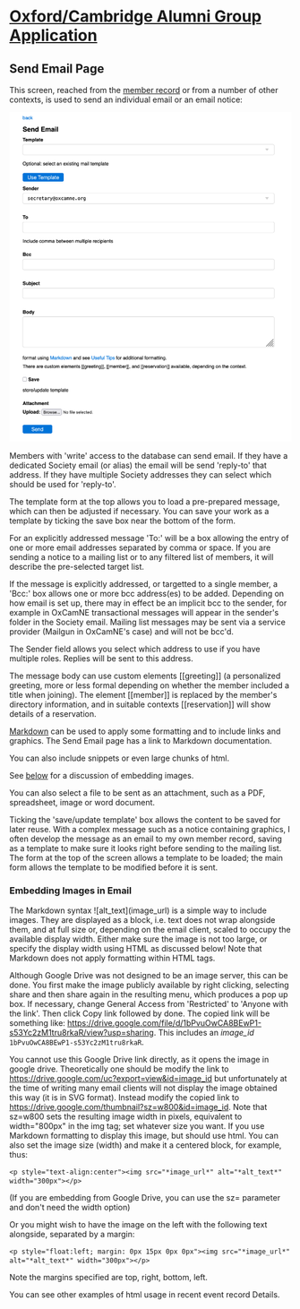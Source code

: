 # [Oxford/Cambridge Alumni Group Application](index.md)

## Send Email Page

This screen, reached from the [member record](./member_record.md) or from a number of other contexts, is used to send an individual email or an email notice:

![Send Email Page](images/send_email.png)

Members with 'write' access to the database can send email. If they have a dedicated Society email (or alias) the email will be send 'reply-to' that address. If they have multiple Society addresses they can select which should be used for 'reply-to'.

The template form at the top allows you to load a pre-prepared message, which can then be adjusted if necessary. You can save your work as a template by ticking the save box near the bottom of the form.

For an explicitly addressed message 'To:' will be a box allowing the entry of one or more email addresses separated by comma or space. If you are sending a notice to a mailing list or to any filtered list of members, it will describe the pre-selected target list.

If the message is explicitly addressed, or targetted to a single member, a 'Bcc:' box allows one or more bcc address(es) to be added. Depending on how email is set up, there may in effect be an implicit bcc to the sender, for example in OxCamNE transactional messages will appear in the sender's folder in the Society email. Mailing list messages may be sent via a service provider (Mailgun in OxCamNE's case) and will not be bcc'd.

The Sender field allows you select which address to use if you have multiple roles. Replies will be sent to this address.

The message body can use custom elements [[greeting]] (a personalized greeting, more or less formal depending on whether the member included a title when joining).  The element [[member]] is replaced by the member's directory information, and in suitable contexts [[reservation]] will show details of a reservation.

[Markdown](https://www.markdownguide.org/basic-syntax/) can  be used to apply some formatting and to include links and graphics. The Send Email page has a link to Markdown documentation.

You can also include snippets or even large chunks of html.

See [below](send_email.md#embedding-images-in-email) for a discussion of embedding images.

You can also select a file to be sent as an attachment, such as a PDF, spreadsheet, image or word document.

Ticking the 'save/update template' box allows the content to be saved for later reuse. With a complex message such as a notice containing graphics, I often develop the message as an email to my own member record, saving as a template to make sure it looks right before sending to the mailing list. The form at the top of the screen allows a template to be loaded; the main form allows the template to be modified before it is sent.

### Embedding Images in Email

The Markdown syntax \!\[alt_text](image_url) is a simple way to include images. They are displayed as a block, i.e. text does not wrap alongside them, and at full size or, depending on the email client, scaled to occupy the available display width. Either make sure the image is not too large, or specify the display width using HTML as discussed below! Note that Markdown does not apply formatting within HTML tags.

Although Google Drive was not designed to be an image server, this can be done. You first make the image publicly available by right clicking, selecting share and then share again in the resulting menu, which produces a pop up box. If necessary, change General Access from 'Restricted' to 'Anyone with the link'. Then click Copy link followed by done. The copied link will be something like: <https://drive.google.com/file/d/1bPvuOwCA8BEwP1-s53Yc2zM1tru8rkaR/view?usp=sharing>. This includes an *image_id* `1bPvuOwCA8BEwP1-s53Yc2zM1tru8rkaR`.

You cannot use this Google Drive link directly, as it opens the image in google drive. Theoretically one should be modify the link to <https://drive.google.com/uc?export=view&id=image_id> but unfortunately at the time of writing many email clients will not display the image obtained this way (it is in SVG format). Instead modify the copied link to <https://drive.google.com/thumbnail?sz=w800&id=image_id>. Note that sz=w800 sets the resulting image width in pixels, equivalent to width="800px" in the img tag; set whatever size you want. If you use Markdown formatting to display this image, but should use html. You can also set the image size (width) and make it a centered block, for example, thus:

    <p style="text-align:center"><img src="*image_url*" alt="*alt_text*" width="300px"></p>

(If you are embedding from Google Drive, you can use the sz= parameter and don't need the width option)

Or you might wish to have the image on the left with the following text alongside, separated by a margin:

    <p style="float:left; margin: 0px 15px 0px 0px"><img src="*image_url*" alt="*alt_text*" width="300px"></p>

Note the margins specified are top, right, bottom, left.

You can see other examples of html usage in recent event record Details.
